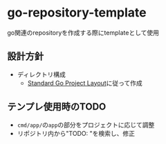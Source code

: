 # go-repository-template

go関連のrepositoryを作成する際にtemplateとして使用

## 設計方針

- ディレクトリ構成
  - [Standard Go Project Layout](https://github.com/golang-standards/project-layout/blob/master/README_ja.md#standard-go-project-layout)に従って作成

## テンプレ使用時のTODO

- `cmd/app/`の`app`の部分をプロジェクトに応じて調整
- リポジトリ内から"TODO: "を検索し、修正
